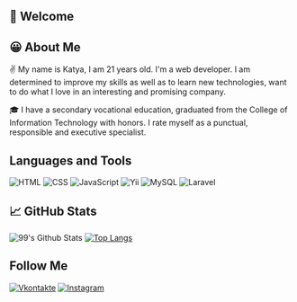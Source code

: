 ## :raising_hand: Welcome

## :grinning: About Me
:v: My name is Katya, I am 21 years old. I'm a web developer. I am determined to improve my skills as well as to learn new technologies, want to do what I love in an interesting and promising company.

:mortar_board: I have a secondary vocational education, graduated from the College of Information Technology with honors. I rate myself as a punctual, responsible and executive specialist.

## Languages and Tools

![HTML](https://img.shields.io/badge/-HTML-orange?style=for-the-badge&logo=HTML5&labelColor=FFF6E8)
![CSS](https://img.shields.io/badge/-CSS-1572B5?style=for-the-badge&logo=CSS3&labelColor=EAEBFE&logoColor=1572B5)
![JavaScript](https://img.shields.io/badge/-JavaScript-F7DF1E?style=for-the-badge&logo=JavaScript&labelColor=FFFDF1&logoColor=F7DF1E)
![Yii](https://img.shields.io/badge/-Yii-blue?style=for-the-badge&logo=Framework7&labelColor=F8F8FF&logoColor=blue)
![MySQL](https://img.shields.io/badge/-MySQL-4479A1?style=for-the-badge&logo=MySQL&labelColor=EFF8FF&logoColor=4479A1)
![Laravel](https://img.shields.io/badge/-Laravel-FF2D20?style=for-the-badge&logo=Laravel&labelColor=FFF2F1&logoColor=FF2D20)

## :chart_with_upwards_trend: GitHub Stats
![99's Github Stats](https://github-readme-stats.vercel.app/api?username=ketrindorofeeva&bg_color=30,e96443,904e95&title_color=fff&text_color=fff)
[![Top Langs](https://github-readme-stats.vercel.app/api/top-langs/?username=ketrindorofeeva&layout=compact)](https://github.com/anuraghazra/github-readme-stats)

## Follow Me
[![Vkontakte](https://img.shields.io/badge/-VK-0077FF?style=for-the-badge&logo=VK&labelColor=E7F2FE&logoColor=0077FF)](https://vk.com/kdorf7)
[![Instagram](https://img.shields.io/badge/-Instagram-E4405F?style=for-the-badge&logo=Instagram&labelColor=FFF9FA&logoColor=E4405F)](https://www.instagram.com/kdorf7)
